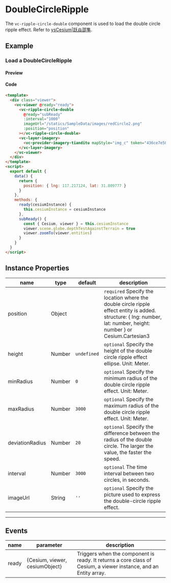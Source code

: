 # DoubleCircleRipple

The `vc-ripple-circle-double` component is used to load the double circle ripple effect. Refer to [ysCesium|跃焱邵隼](https://www.wellyyss.cn/ysCesium/main/app.html).

## Example

### Load a DoubleCircleRipple

#### Preview

<doc-preview>
  <template>
    <div class="viewer">
      <vc-viewer @ready="ready">
        <vc-ripple-circle-double
          @ready="subReady"
          imageUrl="/statics/SampleData/images/redCircle2.png"
          :position="position"
        ></vc-ripple-circle-double>
        <vc-layer-imagery>
          <vc-provider-imagery-tianditu mapStyle="img_c" token="436ce7e50d27eede2f2929307e6b33c0"></vc-provider-imagery-tianditu>
        </vc-layer-imagery>
      </vc-viewer>
    </div>
  </template>
  <script>
    export default {
      data() {
        return {
          position: { lng: 117.217124, lat: 31.809777 }
        }
      },
      methods: {
        ready(cesiumInstance) {
          this.cesiumInstance = cesiumInstance
        },
        subReady() {
          const { Cesium, viewer } = this.cesiumInstance
          viewer.scene.globe.depthTestAgainstTerrain = true
          viewer.zoomTo(viewer.entities)
        }
      }
    }
  </script>
</doc-preview>

#### Code

```html
<template>
  <div class="viewer">
    <vc-viewer @ready="ready">
      <vc-ripple-circle-double
        @ready="subReady"
        :interval="1000"
        imageUrl="/statics/SampleData/images/redCircle2.png"
        :position="position"
      ></vc-ripple-circle-double>
      <vc-layer-imagery>
        <vc-provider-imagery-tianditu mapStyle="img_c" token="436ce7e50d27eede2f2929307e6b33c0"></vc-provider-imagery-tianditu>
      </vc-layer-imagery>
    </vc-viewer>
  </div>
</template>
<script>
  export default {
    data() {
      return {
        position: { lng: 117.217124, lat: 31.809777 }
      }
    },
    methods: {
      ready(cesiumInstance) {
        this.cesiumInstance = cesiumInstance
      },
      subReady() {
        const { Cesium, viewer } = this.cesiumInstance
        viewer.scene.globe.depthTestAgainstTerrain = true
        viewer.zoomTo(viewer.entities)
      }
    }
  }
</script>
```

## Instance Properties

<!-- prettier-ignore -->
| name | type | default | description |
| ---------------------- | ------- | ------ | -------------------------------------------------------------------------- |
| position | Object | | `required` Specify the location where the double circle ripple effect entity is added. structure: { lng: number, lat: number, height: number } or Cesium.Cartesian3 |
| height | Number | `undefined` | `optional` Specify the height of the double circle ripple effect ellipse. Unit: Meter.|
| minRadius | Number | `0` | `optional` Specify the minimum radius of the double circle ripple effect. Unit: Meter.|
| maxRadius | Number | `3000` | `optional` Specify the maximum radius of the double circle ripple effect. Unit: Meter.|
| deviationRadius | Number | `20` | `optional` Specify the difference between the radius of the double circle. The larger the value, the faster the speed.|
| interval | Number | `3000` | `optional` The time interval between two circles, in seconds. |
| imageUrl | String | `''` | `optional` Specify the picture used to express the double-circle ripple effect. |

---

## Events

<!-- prettier-ignore -->
| name | parameter | description |
| ---- | --------- | ----------- |
| ready | {Cesium, viewer, cesiumObject} | Triggers when the component is ready. It returns a core class of Cesium, a viewer instance, and an Entity array. |
